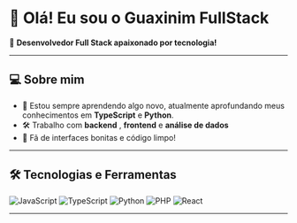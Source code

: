 # 👋 Olá! Eu sou o **Guaxinim FullStack**  
🎯 **Desenvolvedor Full Stack apaixonado por tecnologia!**  

---

## 💻 **Sobre mim**  
- 🌱 Estou sempre aprendendo algo novo, atualmente aprofundando meus conhecimentos em **TypeScript** e **Python**.  
- 🛠️ Trabalho com **backend** , **frontend**  e **análise de dados**
- 🎨 Fã de interfaces bonitas e código limpo!  

---

## 🛠 **Tecnologias e Ferramentas**  
<div>
  <img src="https://img.shields.io/badge/JavaScript-F7DF1E?style=for-the-badge&logo=javascript&logoColor=black" alt="JavaScript" />
  <img src="https://img.shields.io/badge/TypeScript-007ACC?style=for-the-badge&logo=typescript&logoColor=white" alt="TypeScript" />
  <img src="https://img.shields.io/badge/Python-3776AB?style=for-the-badge&logo=python&logoColor=white" alt="Python" />
  <img src="https://img.shields.io/badge/PHP-777BB4?style=for-the-badge&logo=php&logoColor=white" alt="PHP" />
  <img src="https://img.shields.io/badge/React-61DAFB?style=for-the-badge&logo=react&logoColor=black" alt="React" />
</div>

---

